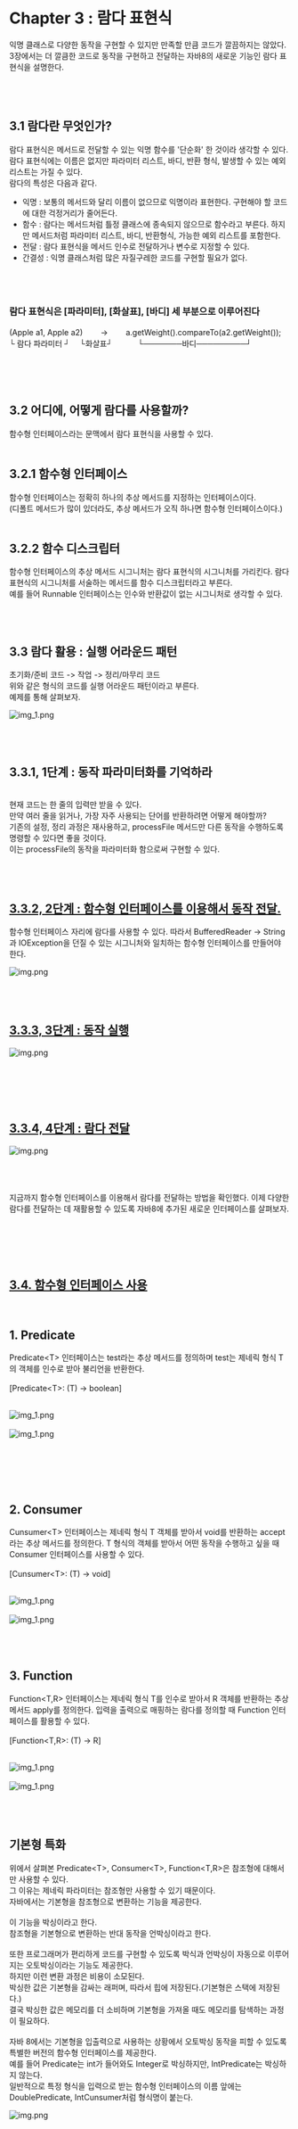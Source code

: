 # Chapter 3 : 람다 표현식
익명 클래스로 다양한 동작을 구현할 수 있지만 만족할 만큼 코드가 깔끔하지는 않았다. 3장에서는
더 깔큼한 코드로 동작을 구현하고 전달하는 자바8의 새로운 기능인 람다 표현식을 설명한다.
<br/><br/><br/><br/>

## 3.1 람다란 무엇인가?
람다 표현식은 메서드로 전달할 수 있는 익명 함수를 '단순화' 한 것이라 생각할 수 있다.
람다 표현식에는 이름은 없지만 파라미터 리스트, 바디, 반환 형식, 발생할 수 있는 예외 리스트는 가질 수 있다.<br/>
람다의 특성은 다음과 같다.<br/>
- 익명 : 보통의 메서드와 달리 이름이 없으므로 익명이라 표현한다. 구현해야 할 코드에 대한 걱정거리가 줄어든다.<br/>
- 함수 : 람다는 메서드처럼 틀정 클래스에 종속되지 않으므로 함수라고 부른다. 하지만 메서드처럼 파라미터 리스트, 바디, 반환형식, 가능한 예외 리스트를 포함한다.<br/>
- 전달 : 람다 표현식을 메서드 인수로 전달하거나 변수로 지정할 수 있다.<br/>
- 간결성 : 익명 클래스처럼 많은 자질구레한 코드를 구현할 필요가 없다.
<br/><br/><br/><br/>

### 람다 표현식은 [파라미터], [화살표], [바디] 세 부분으로 이루어진다
(Apple a1, Apple a2)　  　->　　 a.getWeight().compareTo(a2.getWeight());<br/>
   └ 람다 파라미터 ┘    　└화살표┘   　　　└───────바디─────────┘


<br/><br/><br/>
## 3.2 어디에, 어떻게 람다를 사용할까?
함수형 인터페이스라는 문맥에서 람다 표현식을 사용할 수 있다.
<br/><br/>
## 3.2.1 함수형 인터페이스
함수형 인터페이스는 정확히 하나의 추상 메서드를 지정하는 인터페이스이다.<br/>
(디폴트 메서드가 많이 있더라도, 추상 메서드가 오직 하나면 함수형 인터페이스이다.)
<br/><br/>
## 3.2.2 함수 디스크립터
함수형 인터페이스의 추상 메서드 시그니처는 람다 표현식의 시그니처를 가리킨다. 람다 표현식의 시그니처를
서술하는 메서드를 함수 디스크립터라고 부른다. <br/>
예를 들어 Runnable 인터페이스는 인수와 반환값이 없는 시그니처로 생각할 수 있다.




<br/>
<br/>

## 3.3 람다 활용 : 실행 어라운드 패턴
초기화/준비 코드 -> 작업 -> 정리/마무리 코드
<br/>
위와 같은 형식의 코드를 실행 어라운드 패턴이라고 부른다. <br/>
예제를 통해 살펴보자.
<br/>

![img_1.png](./image/img.png)

<br/>
<br/>

## 3.3.1, 1단계 : 동작 파라미터화를 기억하라
<br/>
현재 코드는 한 줄의 입력만 받을 수 있다. <br/>
만약 여러 줄을 읽거나, 가장 자주 사용되는 단어를 반환하려면 어떻게 해야할까?<br/>
기존의 설정, 정리 과정은 재사용하고, processFile 메서드만 다른 동작을 수행하도록 명령할 수 있다면 좋을 것이다.<br/>
이는 processFile의 동작을 파라미터화 함으로써 구현할 수 있다.<br/>
<br/><br/><br/>

## [3.3.2, 2단계 : 함수형 인터페이스를 이용해서 동작 전달.](https://github.com/ShinDongHun1/ModernJavaInAction_Code/tree/main/src/chapter3/level2)
함수형 인터페이스 자리에 람다를 사용할 수 있다. 따라서 BufferedReader -> String과 
IOException을 던질 수 있는 시그니처와 일치하는 함수형 인터페이스를 만들어야 한다.<br/>

![img.png](./image/img_1.png)
<br/>
<br/>
<br/>
<br/>
## [3.3.3, 3단계 : 동작 실행](https://github.com/ShinDongHun1/ModernJavaInAction_Code/tree/main/src/chapter3/level3)

![img.png](./image/img_2.png)

<br/><br/><br/><br/>

## [3.3.4, 4단계 : 람다 전달](https://github.com/ShinDongHun1/ModernJavaInAction_Code/tree/main/src/chapter3/level4)

![img.png](./image/img_3.png)
<br/><br/><br/><br/>

지금까지 함수형 인터페이스를 이용해서 람다를 전달하는 방법을 확인했다. 이제 다양한 람다를 전달하는 데 재활용할 수 있도록 자바8에 추가된 새로운 인터페이스를 살펴보자.


<br/><br/><br/><br/>




## [3.4. 함수형 인터페이스 사용](https://github.com/ShinDongHun1/ModernJavaInAction_Code/tree/main/src/chapter3/usefunctionalinterface)
<br/>

## 1. Predicate 
Predicate\<T> 인터페이스는 test라는 추상 메서드를 정의하며 test는 제네릭 형식 T의 객체를
인수로 받아 불리언을 반환한다.
<br/><br/>
[Predicate\<T>: (T) -> boolean]
<br/><br/>

![img_1.png](./image/img_4.png)<br/><br/>
![img_1.png](./image/img_5.png)<br/><br/>
<br/><br/>
<br/><br/>

## 2. Consumer
Cunsumer\<T> 인터페이스는 제네릭 형식 T 객체를 받아서 void를 반환하는 accept라는 추상 메서드를
정의한다. T 형식의 객체를 받아서 어떤 동작을 수행하고 싶을 때 Consumer 인터페이스를 사용할 수 있다.
<br/><br/>
[Cunsumer\<T>: (T) -> void]
<br/><br/>

![img_1.png](./image/img_6.png)<br/><br/>
![img_1.png](./image/img_7.png)<br/><br/>
<br/><br/>

## 3. Function
Function\<T,R> 인터페이스는 제네릭 형식 T를 인수로 받아서 R 객체를 반환하는 추상 메서드 apply를 정의한다.
입력을 출력으로 매핑하는 람다를 정의할 때 Function 인터페이스를 활용할 수 있다.
<br/><br/>
[Function\<T,R>: (T) -> R]
<br/><br/>

![img_1.png](./image/img_8.png)<br/><br/>
![img_1.png](./image/img_9.png)<br/><br/>
<br/><br/>

## 기본형 특화
위에서 살펴본 Predicate\<T>, Consumer\<T>, Function\<T,R>은 참조형에 대해서만 사용할 수 있다.<br/>
그 이유는 제네릭 파라미터는 참조형만 사용할 수 있기 때문이다. <br/>
자바에서는 기본형을 참조형으로 변환하는 기능을 제공한다.<br/>
<br/>
이 기능을 박싱이라고 한다.<br/>
참조형을 기본형으로 변환하는 반대 동작을 언박싱이라고 한다.<br/>
<br/>
또한 프로그래머가 편리하게 코드를 구현할 수 있도록 박식과 언박싱이 자동으로 이루어지는 오토박싱이라는 기능도 제공한다.<br/>
하지만 이런 변환 과정은 비용이 소모된다.<br/> 
박싱한 값은 기본형을 감싸는 래퍼며, 따라서 힙에 저장된다.(기본형은 스택에 저장된다.) <br/>
결국 박싱한 값은 메모리를 더 소비하며 기본형을 가져올 때도 메모리를 탐색하는 과정이 필요하다.<br/>
<br/>
자바 8에서는 기본형을 입출력으로 사용하는 상황에서 오토박싱 동작을 피할 수 있도록 특별한 버전의 함수형 인터페이스를 제공한다.<br/>
예를 들어 Predicate<Integer>는 int가 들어와도 Integer로 박싱하지만, IntPredicate는 박싱하지 않는다. <br/>
일반적으로 특정 형식을 입력으로 받는 함수형 인터페이스의 이름 앞에는 DoublePredicate, IntCunsumer처럼 형식명이 붙는다.

![img.png](./image/img_10.png)
<br/><br/>
<br/><br/><br/><br/>


# 3.5 형식 검사, 형식 추론, 제약
람다 표현식을 처음 설명할 때 람다로 함수형 인터페이스의 인스턴스를 만들 수 있다고 언급했다.<br/>
람다 표현식 자체에는 람다가 어떤 함수형 인터페이스를 구현했는지의 정보가 포함되어 있지 않다.<br/>
따라서 람다 표현식을 더 제대로 이해하려면 람다의 실제 형식을 파악해야 한다.
<br/><br/><br/><br/>

## 3.5.1 형식 검사
람다가 사용되는 Context를 이용해서 람다의 형식을 추론할 수 있다. 어떤 콘텍스트에서 기대되는 람다 표현식의 형식을 '대상 형식' 이라고 부른다<br/>
대상 형식을 만족한다면, 즉 함수 디스크립터를 만족한다면 형식 확인을 완료한다.<br/>
<br/>

## [3.5.2 같은 람다, 다른 함수형 인터페이스](https://github.com/ShinDongHun1/ModernJavaInAction_Code/tree/main/src/chapter3/targettypeing)
'대상 형식'이라는 특징 때문에 같은 람다 표현식이라도 호환되는 추상 메서드를 가진 다른 함수형 인터페이스로 사용될 수 있다.
<br/>
예를 들어 이전에 살펴본 Callable과 PreivilefedAction 인터페이스는 인수를 받지 않고 제네릭 형식 T를 반환하는 함수를 정의한다. 따라서 아래 두 할당문은 유효한 코드이다.

![img_1.png](./image/img_11.png)<br/><br/>

### [참고] 특별한 void 호환 규칙
람다의 바디에 일반 표현식이 있으면 void를 반환하는 함수 디스크립터와 호환된다. (물론 파라미터 리스트도 호환되어야 한다.)<br/>
예를 들어 다음 두 행에서 List의 add메서드는 Consumer 콘텍스트 (T -> void)가 기대하는 void 대신 boolean을 반환하지만 유효한 코드이다.
<br/>
//Predicate는 불리언 반환값을 갖는다.
Predicate<String> p = s-> list.add(s);

//Consumer는 void 반환값을 갖는다.
Consumer<String> c = s-> list.add(s);

<br/><br/><br/>
## 3.5.3 형식 추론
우리 코드를 좀 더 단순화할 수 있는 방법이 있다. 자바 컴파일러는 람다 표현식이 사용된 콘텍스트(대상 형식)를 이용해서 람다 표현식과 관련된 함수형 인터페이스를 추론한다.
<br/>
즉 대상 형식을 이용해서 함수 디스크립터를 알 수 있으므로 컴파일러는 람다의 시그니처도 추론할 수 있다.
결과적으로 컴파일러는 람다 표현식의 파라미터 형식에 접근할 수 있으므로 람다 문법에서 이를 생략할 수 있다.
<br/>
![img_1.png](./image/img_13.png)<br/><br/>
상황에 따라 명시적으로 선언하는 것이 좋을때도 있고, 생략하는 것이 더 좋을때도 있다.
상황에 따라서 가독성을 향상시키는 방향으로 결정하도록 하자.

<br/><br/><br/>

## [3.5.4 지역 변수 사용](https://github.com/ShinDongHun1/ModernJavaInAction_Code/tree/main/src/chapter3/lambdacapturing)
람다 표현식에서는 자유 변수(외부에서 정의된 변수)를 활용할 수 있는데, 이와 같은 동작을 '람다 캡처링' 이라 부른다.<br/>그러나 자유 변수에도 약간에 제약이 있다. 람다는 인스턴스 변수와 정적 변수를 자유롭게 캡처할 수 있다.
하지만 그러려면 지역 변수는 명시적으로 final로 선언되어 있어야 하거나 실질적으로 final로 선언된 변수와 똑같이 사용되어야 한다.(값이 변하면 안된다는 소리이다.)<br/>

![img_1.png](./image/img_14.png)<br/><br/>

### 지역 변수의 제약
왜 지역 변수에 이런 제약이 필요할까? <br/>
우선 내부적으로 인스턴스 변수와 지역 변수는 태생부터 다르다. 인스턴스 변수는 힙에 저장되는 반면 지역변수는 스택에 저장된다.<br/>
람다에서 지역변수에 바로 접근할 수 있다는 가정하에 람다가 스레드에서 실행된다면 변수를 할당한 스레드가 사라져서 변수 할당이 해제되었는데도
람다를 실행하는 스레드에서는 해당 변수에 접근하려 할 수 있다. 따라서 자바 구현에서는 원래 변수에 접근을 허용하는 것이 아니라
자유 지역 변수의 복사본을 제공한다. 따라서 복사본의 값이 바뀌지 않아야 하므로 지역 변수에는 한 번만 값을 할당해야 한다는 제약이 생긴 것이다.


## [3.6 메서드 참조](https://github.com/ShinDongHun1/ModernJavaInAction_Code/blob/main/src/chapter3/methodreference/Example.java)
메서드 참조를 이용하면 기존의 메서드 정의를 재활용해서 람다처럼 전달할 수 있다. 때로는 람다 표현식보다 메서드 참조를 사용하는 것이 더 가독성이 좋으며 자연스러울 수 있다.
다음은 메서드 참조와 새로운 자바8 API를 활용한 정렬 예제이다.
<br/>
다음은 기존 코드이다.<br/>
![img_1.png](./image/img_15.png)<br/><br/>
다음은 메서드 참조의 java.util.Comparator.comparing을 활용한 코드이다<br/>
![img_1.png](./image/img_16.png)<br/><br/>

### 3.6.1 요약
메소드 참조는 특정 메서드만을 호출하는 람다의 축약형이라고 생각할 수 있다.
예를 들어 람다가 '이 메시드를 직접 호출해'라고 명령한다면 메서드를 어떻게 호출해야 하는지 설명을 참조하기보다는 메서드명을 직접 참조하는 것이 편리하다.
실제로 메서드 참조를 이용하면 기존 메서드 구현으로 람다 표현식을 만들 수 있다.
이때 명시적으로 메서드명을 참조함으로써 가독성을 높일 수 있다. 
메서드 참조는 어떻게 활용할까? 메서드면 앞에 구분자(::)를 붙이는 방법으로 메서드 참조를 활용할 수 있다.
예를 들어 Apple.getWeight는 Apple 클래스에 정의된 getWeight의 메서드 참조다. 실제로 메서드를 호출하는 것은 아니므로 괄호는 필요 없음을 기억하자.
결과적으로 메서드 참조는 람다 표현식 (Apple a) -> a.getWeight()를 축약한 것이다.
아래는 자바8에서 사용 가능한 다양한 메서드 참조 예제이다.
![img_1.png](./image/img_17.png)<br/><br/>

### 메서드 참조를 만드는 방법
3가지 유형이 있다.

### 1. 정적(static) 메서드 참조
예를 들어 Integer의 parseInt 메서드는 Integer::parseInt로 표현할 수 있다.
<br/><br/>
### 2. 다양한 형식의 인스턴스 메서드 참조
예를 들어 스트링의 length 메서드는 String::length로 표현할 수 있다.
<br/><br/>
### 3. 기존 객체의 인스턴스 메서드 참조
예를 들어 Transaction 객체를 할당받은 expensiveTransaction 지역 변수가 있고, Transaction 객체에는 getValue 메서드가 있다면,
이를 expensiveTransaction::getValue라고 표현할 수 있다.
<br/><br/>
<br/><br/>

### [3.6.2 생성자 참조](https://github.com/ShinDongHun1/ModernJavaInAction_Code/tree/main/src/chapter3/methodreference/ConstructorReference.java)
ClassName::new 처럼 클래스명과 new 키워드를 이용해서 기존 생성자의 참조를 만들 수 있다.
이것은 정적 메서드의 참조를 만드는 방법과 비슷하다.
예를 들어 인수가 없는 생성자, 즉 Supplier의 () -> Apple과 같은 시그니처를 갖는 생성자가 있다고 가정하자.
코드를 통해 설명하겠다. 주석을 참고하자<br/>
![img_1.png](./image/img_18.png)<br/><br/>
![img_1.png](./image/img_19.png)<br/><br/>
<br/><br/>

## [3.7 람다, 메서드 참조 활용하기](https://github.com/ShinDongHun1/ModernJavaInAction_Code/tree/main/src/chapter3/methodreference)
이제 처음으로 돌아가서, 사과 리스트를 다양한 정렬 기법으로 정렬하는 코드를 만드는 과정을 보여주면서 3장을 마무리하겠다.
최종 목표는 다음과 같은 코드를 만드는 것이다. <br/>
![img_1.png](./image/img_16.png)<br/><br/>

## 3.7.1, 1단계 : 코드 전달하기
![img_1.png](./image/img_20.png)<br/><br/>

## 3.7.2, 2단계 : 익명 클래스 사용
![img_1.png](./image/img_21.png)<br/><br/>

## 3.7.3, 3단계 : 람다 표현식 사용
![img_1.png](./image/img_22.png)<br/><br/>
이 코드의 가독성을 좀 더 좋게 향상시킬 수 없을까? Comparator는 Comparable 키를 추출해서
Comparator 객체로 만드는 Function 함수를 인수로 받는 정적 메서드 comparing을 포함한다.<br/>
![img_1.png](./image/img_23.png)
(위와 같이 Function 함수를 갖는다)<br/><br/>
다음처럼 comparing 메서드를 사용할 수 있다.<br/>
![img_1.png](./image/img_24.png)
따라서 위를 사용하여 코드를 다음과 같이 간소화 할 수 있다.<br/>
![img_1.png](./image/img_25.png)<br/><br/>

## 3.7.4, 4단계 : 메서드 참조식 사용
![img_1.png](./image/img_26.png)<br/><br/>
완성이다. 코드가 짧아졌을 뿐더러 코드의 의미도 좀 더 명확하게 전달된다.
<br/><br/>

## [3.8 람다 표현식을 조합할 수 있는 유용한 메서드](https://github.com/ShinDongHun1/ModernJavaInAction_Code/tree/main/src/chapter3/usefulmethod)
자바 8에서 제공하는 몇몇 함수형 인터페이스는 다양한 유틸리티 메서드를 표현한다.
덕분에 우리는 여러개의 람다 표현식을 조합새허 복잡한 람다 표현식을 만들 수 있다.
이것이 가능한 이유는 자바8에서 제공하는 함수형 인터페이스는 디폴트 메서드를 제공하기 때문이다.
디폴트 메서드는 9장에서 자세히 설명한다. 우선 이 디폴트 메서드를 사용하여 람다 표현식을 조합해보자.
<br/><br/>

## 3.8.1 Comparator 조합
![img_1.png](./image/img_24.png)<br/>
위 사진에서 볼 수 있듯이, 정적 메서드 Comparator.comparing을 이용해서 비교에 사용할 키를 추출하는 Function 기반의 Comparator를 반환할 수 있다.
이제 이를 이용하여 한번 다양한 코드를 작성해보자.

### 역정렬
사과의 무게를 내림차순으로 정렬하고 싶다면 어떻게 해야 할까?
다른 Comparator 인스턴스를 만들 필요가 없다. 인터페이스 자체에서 주어진 비교자의 순서를 뒤바구는 reverse라는 디폴트 메서드를 제공하기 때문이다.
따라서 다음과 같이 사용할 수 있다.
![img_1.png](./image/img_27.png)<br/><br/>

### Comparator 연결
역정렬은 잘 동작한다. 하지만 무게가 같은 두 사과가 존재한다면 어덯게 할가?
정렬된 리스트에서 어떤 사과를 먼저 나열해야 할까?
이럴 땐 비교 결과를 더 다듬을 수 있는 두번째 Comparator를 만들 수 있다.
예를 들어 무게로 두 사과를 비교한 다음 무게가 같다면 색깔별로 사과를 정렬할 수 있다.
thenComparing 메서드로 두 번째 비교자를 만들 수 있다.
thenComparing은 comparing 메서드처럼 함수를 인수로 받아 첫 번째 비교자를 이용해서 두 객체가 같다고 판단되면
두 번째 비교자에 객체를 전달한다.
즉 다음처럼 문제를 해결할 수 있다.
![img_1.png](./image/img_28.png)<br/><br/>

## 3.8.2 Predicate 조합
Predicate 인터페이스는 복잡한 프레디케이트를 만들 수 있도록 negate, and, or 세 가지의 메서드를 제공한다.
예를 들어 '빨간색이 아닌 사과'처럼 특정 Predicate를 반전시킬 때 negate 메서드를 사용할 수 있다.
예시를 통해 살펴보자
![img_1.png](./image/img_29.png)<br/><br/>

## 3.8.3 Function
마지막으로 Function 인터페이스에서 제공하는 람다 표현식도 조합할 수 있다. Function 인터페이스는 Function 인스턴스를
반환하는 andThen, compose 두 가지 디폴트 메서드를 제공한다.
andThen 메서드를 주어진 함수를 먼저 적용한 결과를 다음 함수의 입력으로 전달하는 함수를 반환한다.
예를 들어 숫자를 1 증가시키는 f라는 함수가 있고, 숫자에 2를 곱하는 g라는 함수가 있다고 가정하자. 이제 다음처럼
f와 g를 조립해서 숫자를 증가시킨 뒤 결과에 2를 곱하는 함수 h를 만들 수 있다.
![img_1.png](./image/img_30.png)<br/><br/>

<br/><br/>
## [3.9 비슷한 수학적 개념](https://github.com/ShinDongHun1/ModernJavaInAction_Code/tree/main/src/chapter3/integrate)
(적분 나와서 도망치려다 그냥 한다.. 수학 싫으면 건너가도 좋다)
다음과 같은 함수가 있다.(자바 함수 말고 수학의 함수)<br/>
f(x) = x + 10<br/>
이를 적분하는 코드를 작성해보자(예시를 위해 x=3~ x=7까지 범위를 적분하는 코드를 작성하겠다)<br/>
우선은 함수 f와 한계값(3과 7)을 인수로 받는 integrate라는 함수를 만들어야 한다.
즉 다음처럼 함수 f를 인수로 받는 함수를 자바로 구현할 수 있다.<br/>
![img_1.png](./image/img_31.png)<br/><br/>
그러나 다음처럼 간단히 구현할 수는 없다.<br/>
![img_1.png](./image/img_32.png)<br/><br/>
우선 이 식에서 x의 범위가 불분명하며, f를 전달하는 것이 아니라 x+10이라는 값을 전달하게 되기 때문에 잘못된 식이다.
수학에서 dx의 정체는 'x를 인수로 받아 x+10의 결과를 만드는 함수'로 정리할 수 있다.<br/><br/>

## 3.9.2 자바 8 람다로 연결
이전에 언급했듯이 자바 8에서는 (double x) -> x + 10 같은 람다 표현식을 사용할 수 있다.
따라서 함수 f를 다음처럼 구현할 수 있다.<br/>
integration((double x) -> x + 10, 3, 7)<br/>
또는 다음처럼 구현할 수 있다<br/>
integration((double x) -> f(x), 3, 7)<br/>
이제 integrate 메서드를 어떻게 구현할지 궁금할 것이다.
![img_1.png](./image/img_33.png)<br/><br/>
위는 틀린 코드이다. 람다 표현식은 함수형 인터페이스를 기대하는 콘텍스트에서만 사용할 수 있으므로 다음처럼 구현해야 한다.
![img_1.png](./image/img_34.png)<br/><br/>

<br/><br/>
## 3.10 마치며
- 람다 표현식은 익명 함수의 일종이다.
- 람다 표현식으로 간결한 코드를 구현할 수 있다.
- **함수형 인터페이스**는 하나의 추상 메서드만을 정의하는 인터페이스이다.
- 함수형 인터페이스는 하나의 추상 메서드만을 정의하는 인터페이스다.
- 함수형 인터페이스를 기대하는 곳에서만 람다 표현식을 사용할 수 있다.
- 람다 표현식을 이용해서 함수형 인터페이스의 추상 메서드를 즉석으로 제공할 수 있으며, **람다 표현식 전체가 함수형 인터페이스의 인스턴스로 취급된다.**
- java.util.function 패키지는 Predicate\<T>, Function\<T,R> 등을 포함해서 자주 사용하는 다양한 함수형 인터페이스를 제공한다. (자세히 알고싶다면 [이곳을 클릭](https://ttl-blog.tistory.com/207))
- 자바 8은 Predicate\<T> 등과 같은 제네릭 함수형 인터페이스와 관련한 박싱 동작을 피할 수 있는 IntPredicate 같은 기본형 특화 인터페이스도 제공한다.
- 실행 어라운드 패턴 (예를 들면 자원 할당, 자원 정리 등 코드 중간에 실행해야 하는 메서드에 꼭 필요한 코드)을 람다를 활용하면 유연성과 재사용성을 추가로 얻을 수 있다.
- 람다 표현식의 기대 형식을 대상 형식이라고 한다.
- 메서드 참조를 이용하면 기존의 메서드 구현을 재사용하고 직접 전달할 수 있다.
- Comparator, Predicate, Function 같은 함수형 인터페이스는 람다 표현식을 조합할 수 있는 다양한 디폴트 메서드를 제공한다.